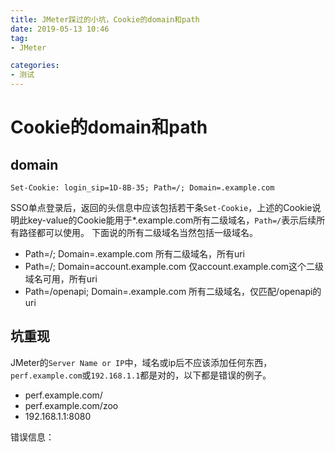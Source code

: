```yaml
---
title: JMeter踩过的小坑，Cookie的domain和path
date: 2019-05-13 10:46
tag: 
- JMeter

categories:
- 测试
---
```

# Cookie的domain和path
## domain
```
Set-Cookie: login_sip=1D-8B-35; Path=/; Domain=.example.com
```
SSO单点登录后，返回的头信息中应该包括若干条`Set-Cookie`，上述的Cookie说明此key-value的Cookie能用于*.example.com所有二级域名，`Path=/`表示后续所有路径都可以使用。
下面说的所有二级域名当然包括一级域名。
- Path=/; Domain=.example.com 所有二级域名，所有uri
- Path=/; Domain=account.example.com 仅account.example.com这个二级域名可用，所有uri
- Path=/openapi; Domain=.example.com 所有二级域名，仅匹配/openapi的uri

## 坑重现
JMeter的`Server Name or IP`中，域名或ip后不应该添加任何东西，`perf.example.com`或`192.168.1.1`都是对的，以下都是错误的例子。

- perf.example.com/
- perf.example.com/zoo
- 192.168.1.1:8080

错误信息：
<!--stackedit_data:
eyJoaXN0b3J5IjpbLTExNjM4MjUxMDksODY5MzQ2NTE1XX0=
-->